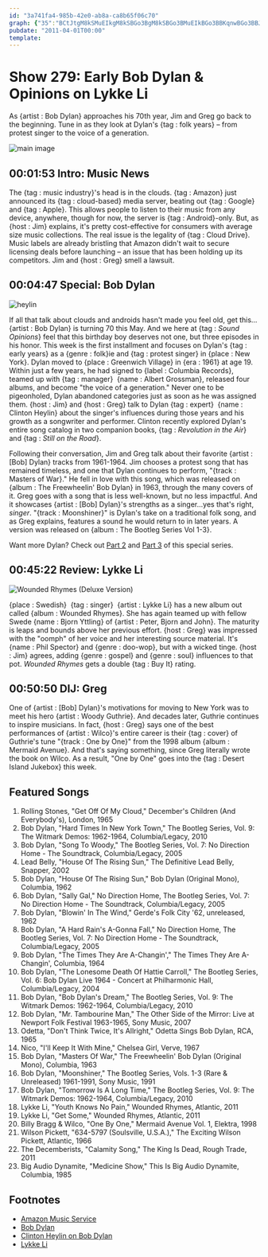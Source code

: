 ```yaml
---
id: "3a741fa4-985b-42e0-ab8a-ca8b65f06c70"
graph: {"35":"BCtJtgM8kSMuEIkgM8kSBGo3BgM8kSBGo3BMuEIkBGo3BBKqnwBGo3BBJvtPBJvtPs1rSN","7Z":"ozT8DzZIiANAoJwozT8DP1GC5ozT8DPs8CRozT8DYMN7aozT8DBLutZozT8DShrGxozT8D7tLdmozT8DozT8DsknVXBCMisozT8DP1GC5YMN7aBLutZShrGxShrGxr0V7D7tLdmtDr0QnnQANtDr0QSQuqAtDr0QsknVXtwMENBCMisE93vR","23M":"XsqjVqiojTXsqjVjadWHjadWHzLx1TBJOcKjadWHBJOcKDBYt2BJOcKHi0STBGi7fBJOcKBFxuTBJOcK97qipBJOcKqiojTv1zdt97qipBHm1G97qipX6cfd","2CQ":"HRBjhozT8DHRBjhdC1VZBHm1GqYVo9dC1VZffLOOPYNxyffLOOffLOOiTAxlPYNxydC1VZPYNxyqYVo9"}
pubdate: "2011-04-01T00:00"
template: 
---
```






# Show 279: Early Bob Dylan & Opinions on Lykke Li

As {artist : Bob Dylan} approaches his 70th year, Jim and Greg go back to the beginning. Tune in as they look at Dylan's {tag : folk years} – from protest singer to the voice of a generation.

![main image](https://static.soundopinions.org/images/2011/dylan1.jpg)



## 00:01:53 Intro: Music News

The {tag : music industry}'s head is in the clouds. {tag : Amazon} just announced its {tag : cloud-based} media server, beating out {tag : Google} and {tag : Apple}. This allows people to listen to their music from any device, anywhere, though for now, the server is {tag : Android}-only. But, as {host : Jim} explains, it's pretty cost-effective for consumers with average size music collections. The real issue is the legality of {tag : Cloud Drive}. Music labels are already bristling that Amazon didn't wait to secure licensing deals before launching – an issue that has been holding up its competitors. Jim and {host : Greg} smell a lawsuit.



## 00:04:47 Special: Bob Dylan

![heylin](https://static.soundopinions.org/assets/279/7Z0.jpg)

If all that talk about clouds and androids hasn't made you feel old, get this...{artist : Bob Dylan} is turning 70 this May. And we here at {tag : *Sound Opinions*} feel that this birthday boy deserves not one, but three episodes in his honor. This week is the first installment and focuses on Dylan's {tag : early years} as a {genre : folk}ie and {tag : protest singer} in {place : New York}. Dylan moved to {place : Greenwich Village} in {era : 1961} at age 19. Within just a few years, he had signed to {label : Columbia Records}, teamed up with {tag : manager}  {name : Albert Grossman}, released four albums, and become "the voice of a generation." Never one to be pigeonholed, Dylan abandoned categories just as soon as he was assigned them. {host : Jim} and {host : Greg} talk to Dylan {tag : expert}  {name : Clinton Heylin} about the singer's influences during those years and his growth as a songwriter and performer. Clinton recently explored Dylan's entire song catalog in two companion books, {tag : *Revolution in the Air*} and {tag : *Still on the Road*}.

Following their conversation, Jim and Greg talk about their favorite {artist : [Bob] Dylan} tracks from 1961-1964. Jim chooses a protest song that has remained timeless, and one that Dylan continues to perform, "{track : Masters of War}." He fell in love with this song, which was released on {album : The Freewheelin' Bob Dylan} in 1963, through the many covers of it. Greg goes with a song that is less well-known, but no less impactful. And it showcases {artist : [Bob] Dylan}'s strengths as a singer...yes that's right, *singer*. "{track : Moonshiner}" is Dylan's take on a traditional folk song, and as Greg explains, features a sound he would return to in later years. A version was released on {album : The Bootleg Series Vol 1-3}.

Want more Dylan? Check out [Part 2](/show/283/#bobdylan) and [Part 3](/show/288/#bobdylan) of this special series.



## 00:45:22 Review: Lykke Li

![Wounded Rhymes (Deluxe Version)](https://static.soundopinions.org/assets/279/23M0.jpg)

{place : Swedish}  {tag : singer}  {artist : Lykke Li} has a new album out called {album : Wounded Rhymes}. She has again teamed up with fellow Swede {name : Bjorn Yttling} of {artist : Peter, Bjorn and John}. The maturity is leaps and bounds above her previous effort. {host : Greg} was impressed with the "oomph" of her voice and her interesting source material. It's {name : Phil Spector} and {genre : doo-wop}, but with a wicked tinge. {host : Jim} agrees, adding {genre : gospel} and {genre : soul} influences to that pot. *Wounded Rhymes* gets a double {tag : Buy It} rating.



## 00:50:50 DIJ: Greg

One of {artist : [Bob] Dylan}'s motivations for moving to New York was to meet his hero {artist : Woody Guthrie}. And decades later, Guthrie continues to inspire musicians. In fact, {host : Greg} says one of the best performances of {artist : Wilco}'s entire career is their {tag : cover} of Guthrie's tune "{track : One by One}" from the 1998 album {album : Mermaid Avenue}. And that's saying something, since Greg literally wrote the book on Wilco. As a result, "One by One" goes into the {tag : Desert Island Jukebox} this week.



## Featured Songs

1. Rolling Stones, "Get Off Of My Cloud," December's Children (And Everybody's), London, 1965
2. Bob Dylan, "Hard Times In New York Town," The Bootleg Series, Vol. 9: The Witmark Demos: 1962-1964, Columbia/Legacy, 2010
3. Bob Dylan, "Song To Woody," The Bootleg Series, Vol. 7: No Direction Home - The Soundtrack, Columbia/Legacy, 2005
4. Lead Belly, "House Of The Rising Sun," The Definitive Lead Belly, Snapper, 2002
5. Bob Dylan, "House Of The Rising Sun," Bob Dylan (Original Mono), Columbia, 1962
6. Bob Dylan, "Sally Gal," No Direction Home, The Bootleg Series, Vol. 7: No Direction Home - The Soundtrack, Columbia/Legacy, 2005
7. Bob Dylan, "Blowin' In The Wind," Gerde's Folk City '62, unreleased, 1962
8. Bob Dylan, "A Hard Rain's A-Gonna Fall," No Direction Home, The Bootleg Series, Vol. 7: No Direction Home - The Soundtrack, Columbia/Legacy, 2005
9. Bob Dylan, "The Times They Are A-Changin'," The Times They Are A-Changin', Columbia, 1964
10. Bob Dylan, "The Lonesome Death Of Hattie Carroll," The Bootleg Series, Vol. 6: Bob Dylan Live 1964 - Concert at Philharmonic Hall, Columbia/Legacy, 2004
11. Bob Dylan, "Bob Dylan's Dream," The Bootleg Series, Vol. 9: The Witmark Demos: 1962-1964, Columbia/Legacy, 2010
12. Bob Dylan, "Mr. Tambourine Man," The Other Side of the Mirror: Live at Newport Folk Festival 1963-1965, Sony Music, 2007
13. Odetta, "Don't Think Twice, It's Allright," Odetta Sings Bob Dylan, RCA, 1965
14. Nico, "I'll Keep It With Mine," Chelsea Girl, Verve, 1967
15. Bob Dylan, "Masters Of War," The Freewheelin' Bob Dylan (Original Mono), Columbia, 1963
16. Bob Dylan, "Moonshiner," The Bootleg Series, Vols. 1-3 (Rare & Unreleased) 1961-1991, Sony Music, 1991
17. Bob Dylan, "Tomorrow Is A Long Time," The Bootleg Series, Vol. 9: The Witmark Demos: 1962-1964, Columbia/Legacy, 2010
18. Lykke Li, "Youth Knows No Pain," Wounded Rhymes, Atlantic, 2011
19. Lykke Li, "Get Some," Wounded Rhymes, Atlantic, 2011
20. Billy Bragg & Wilco, "One By One," Mermaid Avenue Vol. 1, Elektra, 1998
21. Wilson Pickett, "634-5797 (Soulsville, U.S.A.)," The Exciting Wilson Pickett, Atlantic, 1966
22. The Decemberists, "Calamity Song," The King Is Dead, Rough Trade, 2011
23. Big Audio Dynamite, "Medicine Show," This Is Big Audio Dynamite, Columbia, 1985



## Footnotes

- [Amazon Music Service](http://latimesblogs.latimes.com/entertainmentnewsbuzz/2011/03/amazon-launches-music-locker-service-into-the-clouds.html?cid=6a00d8341c630a53ef014e871547b8970d)
- [Bob Dylan](http://www.bobdylan.com/)
- [Clinton Heylin on Bob Dylan](http://www.amazon.com/Bob-Dylan-Behind-Shades-Revisited/dp/006052569X)
- [Lykke Li](http://www.lykkeli.com/)